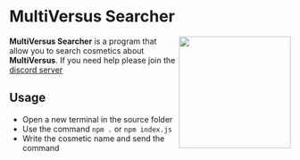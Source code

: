 # MultiVersus Searcher
<img align="right" width="200" height="200" src="https://cdn2.unrealengine.com/egs-multiversus-playerfirstgames-ic1-400x400-79ec0e261158.png">

<b>MultiVersus Searcher</b> is a program that allow you to search cosmetics about <b>MultiVersus</b>. If you need help please join the [discord server](https://discord.gg/lunarmv) 

## Usage

- Open a new terminal in the source folder
- Use the command `npm .` or `npm index.js`
- Write the cosmetic name and send the command
